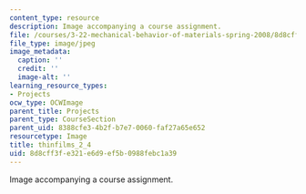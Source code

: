 ```yaml
---
content_type: resource
description: Image accompanying a course assignment.
file: /courses/3-22-mechanical-behavior-of-materials-spring-2008/8d8cff3fe321e6d9ef5b0988febc1a39_thinfilms_2_4.jpg
file_type: image/jpeg
image_metadata:
  caption: ''
  credit: ''
  image-alt: ''
learning_resource_types:
- Projects
ocw_type: OCWImage
parent_title: Projects
parent_type: CourseSection
parent_uid: 8388cfe3-4b2f-b7e7-0060-faf27a65e652
resourcetype: Image
title: thinfilms_2_4
uid: 8d8cff3f-e321-e6d9-ef5b-0988febc1a39
---
```

Image accompanying a course assignment.

